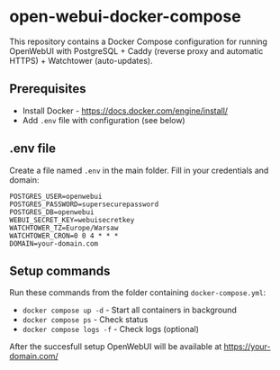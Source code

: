 # open-webui-docker-compose

This repository contains a Docker Compose configuration for running OpenWebUI with PostgreSQL + Caddy (reverse proxy and automatic HTTPS) + Watchtower (auto-updates).

##  Prerequisites

- Install Docker - https://docs.docker.com/engine/install/
- Add  `.env` file with configuration (see below)


##  .env file

Create a file named `.env` in the main folder. Fill in your credentials and domain:

```.env
POSTGRES_USER=openwebui
POSTGRES_PASSWORD=supersecurepassword
POSTGRES_DB=openwebui
WEBUI_SECRET_KEY=webuisecretkey
WATCHTOWER_TZ=Europe/Warsaw
WATCHTOWER_CRON=0 0 4 * * *
DOMAIN=your-domain.com
```

## Setup commands

Run these commands from the folder containing `docker-compose.yml`:

- `docker compose up -d` - Start all containers in background
- `docker compose ps` - Check status
- `docker compose logs -f` - Check logs (optional)

After the succesfull setup OpenWebUI will be available at https://your-domain.com/ 